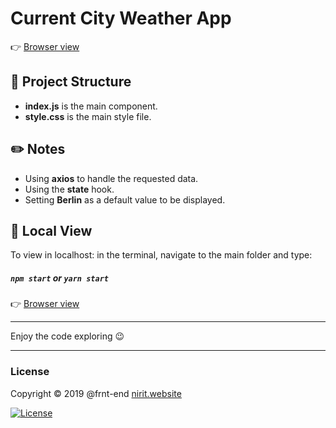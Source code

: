 # Current City Weather App

👉 [Browser view](https://Frnt-End.github.io/Current-City-Weather-App)

## 📁 Project Structure

* **index.js** is the main component.
* **style.css** is the main style file.


## ✏️ Notes

* Using **axios** to handle the requested data.
* Using the **state** hook.
* Setting **Berlin** as a default value to be displayed.


## 🌈 Local View

To view in localhost: in the terminal, navigate to the main folder and type:
##### `npm start` or  `yarn start`

👉 [Browser view](https://Frnt-End.github.io/Current-City-Weather-App)

***
Enjoy the code exploring 😉
***

### License

Copyright © 2019 @frnt-end
[nirit.website](https:///nirit.website)

[![License](https://img.shields.io/badge/License-Apache%202.0-blue.svg)](https://opensource.org/licenses/Apache-2.0)
